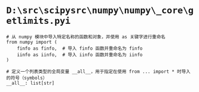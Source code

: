 # `D:\src\scipysrc\numpy\numpy\_core\getlimits.pyi`

```
# 从 numpy 模块中导入特定名称的函数和对象，并使用 as 关键字进行重命名
from numpy import (
    finfo as finfo,  # 导入 finfo 函数并重命名为 finfo
    iinfo as iinfo,  # 导入 iinfo 函数并重命名为 iinfo
)

# 定义一个列表类型的全局变量 __all__，用于指定在使用 from ... import * 时导入的符号（symbols）
__all__: list[str]
```